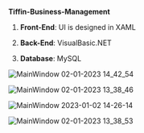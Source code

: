 **Tiffin-Business-Management**

1. **Front-End**: UI is designed in XAML

2. **Back-End**: VisualBasic.NET

3. **Database**: MySQL

![MainWindow 02-01-2023 14_42_54](https://user-images.githubusercontent.com/119393271/210212418-3be88000-40cf-4f9c-86cb-5f26045de4c8.png)

![MainWindow 02-01-2023 13_38_46](https://user-images.githubusercontent.com/119393271/210212095-d0814d02-1141-47d4-9faf-43145e38d4bc.png)

![MainWindow 2023-01-02 14-26-14](https://user-images.githubusercontent.com/119393271/210212116-bdcf4b67-8997-4eaf-a48b-0c872a5f0212.gif)

![MainWindow 02-01-2023 13_38_53](https://user-images.githubusercontent.com/119393271/210212146-3d09a8d3-fd47-4036-99a4-609d06f3cede.png)
